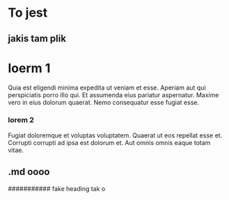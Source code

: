# To jest

## jakis tam plik

# loerm 1

Quia est eligendi minima expedita ut veniam et esse. Aperiam aut qui perspiciatis
porro illo qui. Et assumenda eius pariatur aspernatur.
Maxime vero in eius dolorum quaerat. Nemo consequatur esse fugiat esse.

### lorem 2

Fugiat doloremque et voluptas voluptatem. Quaerat ut eos repellat esse et.
Corrupti corrupti ad ipsa est dolorum et. Aut omnis omnis eaque totam vitae.

## .md oooo

########### fake heading tak o
